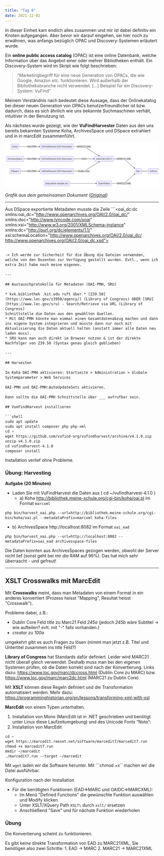 ```yaml
---
title: "Tag 6"
date: 2021-12-02
---
```


In dieser Einheit kam endlich alles zusammen und mir ist dabei definitiv ein Knoten aufgegangen. Aber bevor wir darauf eingehen, sei hier noch zu erwähnen, was anfangs bezüglich OPAC und Discovery-Systemen erläutert wurde.

Ein **online public access catalog** (OPAC) ist eine online Datenbank, welche Information über das Angebot einer oder mehrer Bibliotheken enthält. Ein Discovery-System wird im Skript wie folgt beschrieben:

> “Marketingbegriff für eine neue Generation von OPACs, die wie Google, Amazon etc. funktionieren. Wird außerhalb der Bibliotheksbranche nicht verwendet. […] Beispiel für ein Discovery-System: VuFind”

Meinem Verständnis nach bedeutet diese Aussage, dass der Onlinekatalog bei dieser neuen Generation von OPACs benutzerfreundlicher ist bzw. dadurch, dass es sich ähnlich wie uns bekannte Suchmaschinen verhält, intuitiver in der Benutzung ist.

Als nächstes wurde gezeigt, wie der **VuFindHarvester** Daten aus den uns bereits bekannten Systeme Koha, ArchivesSpace und DSpace extrahiert und in in marcEdit zusammenführt.

![Schaubild zu Lehrinhalten](../img/schaubild-lehrinhalte.png)

*Grafik aus dem gemeinsamen Dokument ([Original](https://github.com/felixlohmeier/bibliotheks-und-archivinformatik/raw/master/images/schaubild-lehrinhalte.png))*


---

Aus DSpace exportierte Metadaten musste die Zeile ```<oai_dc:dc xmlns:oai_dc="http://www.openarchives.org/OAI/2.0/oai_dc/" xmlns:doc="http://www.lyncode.com/xoai" xmlns:xsi="http://www.w3.org/2001/XMLSchema-instance" xmlns:dc="http://purl.org/dc/elements/1.1/" xsi:schemaLocation="http://www.openarchives.org/OAI/2.0/oai_dc/ http://www.openarchives.org/OAI/2.0/oai_dc.xsd">
``` vorgestellt werden. Grund: "Bei den von Hand aus der OAI-Schnittstelle kopierten Daten fehlen Namespace-Deklarationen. Das würde zu einem Absturz von MarcEdit führen."

-> Ich werde zur Sicherheit für die Übung die Dateien verwenden, welche von den Dozenten zur Verfügung gestellt wurden. Evtl., wenn ich extra Zeit habe noch meine eigenen.

---

## Austauschprotokolle für Metadaten (OAI-PMH, SRU)

* kvk.bibliothek .kit.edu ruft über * [Z39.50](https://www.loc.gov/z3950/agency/) (Library of Congress) ODER [SRU](https://www.loc.gov/sru) - Search/Retrieve via URL (Library of Congress)
Schnittstelle die Daten aus den gewählten Quellen. 
* Mit OAI-PMH könnte man eimmal einen Gesamtdatenabzug machen und dann ins eigene System integrieren und müsste dann nur noch mit Aktualisierung die Daten aktuell halten (anstatt immer alle Daten neu laden muss). 
* SRU kann man auch direkt im Browser nutzen & ist der direkte Nachfolger von Z39.50 (Syntax genau gleich geblieben)

---

## Harvesten

Im Koha OAI-PMH aktivieren: Startseite > Administration > Globale Systemparameter > Web Services

OAI-PMH und OAI-PMH:AutoUpdateSets aktivieren.

Dann sollte die OAI-PMH Schnittstelle über ___ aufrufbar sein.

## VueFindHarvest installieren

```shell
sudo apt update
sudo apt install composer php php-xml
cd ~
wget https://github.com/vufind-org/vufindharvest/archive/v4.1.0.zip
unzip v4.1.0.zip
cd vufindharvest-4.1.0
composer install
```

Installation verlief ohne Probleme.

### Übung: Harvesting

**Aufgabe (20 Minuten)**

* Laden Sie mit VuFindHarvest die Daten aus ( cd ~/vufindharvest-4.1.0 ) 
  * a) Koha http://bibliothek.meine-schule.org/cgi-bin/koha/oai.pl im Format `marcxml`
  
```shell
php bin/harvest_oai.php --url=http://bibliothek.meine-schule.org/cgi-bin/koha/oai.pl --metadataPrefix=marcxml koha-files
```

  * b) ArchivesSpace http://localhost:8082 im Format `oai_ead`

```shell
php bin/harvest_oai.php --url=http://localhost:8082 --metadataPrefix=oai_ead archivesspace-files
```

Die Daten konnten aus ArchivesSpaces gezogen werden, obwohl der Server nicht lief (sonst geht bei mir die RAM auf 99%). Das hat mich sehr überrascht - und gefreut!


---

## XSLT Crosswalks mit MarcEdit

Mit **Crosswalks** meint, dass man Metadaten von einem Format in ein anderes konvertiert (Prozess heisst "Mapping", Resultat heisst "Crosswalk").

Probleme dabei, z.B.:
* Dublin Core Feld *title* zu Marc21 Feld *245a* (jedoch *245b* wäre Subtitel -> wie aufteilen? evlt. mit "-" falls vorhanden.)
* *creator* zu *100a*

umgekehrt gibt es auch Fragen zu lösen (nimmt man jetzt z.B. Titel und Untertitel zusammen ins *title* Feld?)

**Library of Congress** hat Standards dafür definiert. Leider wird MARC21 nicht überall gleich verwendet. Deshalb muss man bei den eigenen Systemen prüfen, ob die Daten korrekt sind nach der Konvertierung. Links dazu: https://www.loc.gov/marc/dccross.html (Dublin Core zu MARC) bzw. https://www.loc.gov/marc/marc2dc.html (MARC21 zu Dublin Core)

Mit **XSLT** können diese Regeln definiert und die Transformation automatisiert werden. Mehr dazu: https://programminghistorian.org/en/lessons/transforming-xml-with-xsl

**MarcEdit** von einem Typen unterhalten.

1. Installation von Mono (MarcEdit ist in .NET geschrieben und benötigt unter Linux diese Laufzeitumgebung) und des Unicode Fonts “Noto”:
2. Installation von MarcEdit

```shell
cd ~
wget https://marcedit.reeset.net/software/marcedit7/marcedit7.run
chmod +x marcedit7.run
mkdir ~/marcedit
./marcedit7.run --target ~/marcedit
```

Mit ```wget``` laden wir die Software herunter.
Mit ```chmod +x`` machen wir die Datei ausführbar.


Konfiguration nach der Installation

* Für die benötigten Funktionen (EAD=>MARC und OAIDC=>MARCXML):
    * Im Menü "Defined Functions" die gewünschte Funktion auswählen und Modify klicken
    * Unter XSLT/XQuery Path `XSLT\` durch `xslt/` ersetzen
    * Anschließend "Save" und für nächste Funktion wiederholen

### Übung

Die Konvertierung scheint zu funktionieren. 

Es gibt keine direkte Transformation von EAD zu MARC21XML, Sie benötigen also zwei Schritte:
       1. EAD -> MARC
       2. MARC21 -> MARC21XML
